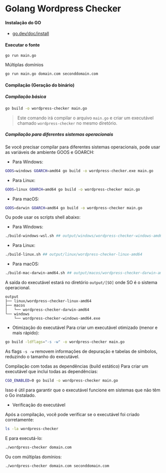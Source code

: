 # Golang Wordpress Checker

#### Instalação do GO
- [go.dev/doc/install](https://go.dev/doc/install)

#### Executar o fonte

```sh
go run main.go
```

Múltiplas domínios

```sh
go run main.go domain.com seconddomain.com
```

#### Compilação (Geração do binário)

##### Compilação básica

```sh
go build -o wordpress-checker main.go
```
> Este comando irá compilar o arquivo `main.go` e criar um executável chamado `wordpress-checker` no mesmo diretório.

##### Compilação para diferentes sistemas operacionais
Se você precisar compilar para diferentes sistemas operacionais, pode usar as variáveis de ambiente GOOS e GOARCH:

* Para Windows:
```sh
GOOS=windows GOARCH=amd64 go build -o wordpress-checker.exe main.go
```


* Para Linux:
```sh
GOOS=linux GOARCH=amd64 go build -o wordpress-checker main.go
```


* Para macOS:
```sh
GOOS=darwin GOARCH=amd64 go build -o wordpress-checker main.go
```

Ou pode usar os scripts shell abaixo:

* Para Windows:
```sh
./build-windows-wsl.sh ## output/windows/wordpress-checker-windows-amd64.exe
```
* Para Linux:
```sh
./build-linux.sh ## output/linux/wordpress-checker-linux-amd64
```
* Para macOS:
```sh
./build-mac-darwin-amd64.sh ## output/macos/wordpress-checker-darwin-amd64
```

A saída do executável estará no diretório `output/[SO]` onde SO é o sistema operacional.
```
output
├── linux/wordpress-checker-linux-amd64
├── macos
│   └── wordpress-checker-darwin-amd64
└── windows
    └── wordpress-checker-windows-amd64.exe
```

* Otimização do executável
Para criar um executável otimizado (menor e mais rápido):

```sh
go build -ldflags="-s -w" -o wordpress-checker main.go
```

As flags `-s -w` removem informações de depuração e tabelas de símbolos, reduzindo o tamanho do executável.

Compilação com todas as dependências (build estático)
Para criar um executável que inclui todas as dependências:

```sh
CGO_ENABLED=0 go build -o wordpress-checker main.go
```

Isso é útil para garantir que o executável funcione em sistemas que não têm o Go instalado.

* Verificação do executável

Após a compilação, você pode verificar se o executável foi criado corretamente:

```sh
ls -la wordpress-checker
```


E para executá-lo:
```sh
./wordpress-checker domain.com
```

Ou com múltiplas domínios:
```sh
./wordpress-checker domain.com seconddomain.com
```
